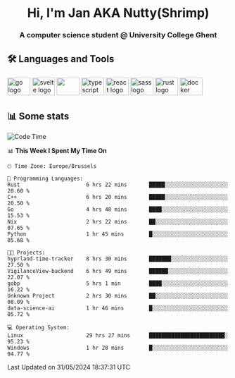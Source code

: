 <h1 align="center">Hi, I'm Jan AKA Nutty(Shrimp)</h1>
<h3 align="center">A computer science student @ University College Ghent</h3>

<h2 align="left">🛠️ Languages and Tools</h2>

###

<div align="left">
  <img src="https://cdn.jsdelivr.net/gh/devicons/devicon/icons/go/go-original.svg" height="40" width="52" alt="go logo"  />
  <img src="https://cdn.jsdelivr.net/gh/devicons/devicon@latest/icons/svelte/svelte-original.svg"  height="40" width="52" alt="svelte logo" />
  <img src="https://cdn.jsdelivr.net/gh/devicons/devicon@latest/icons/tailwindcss/tailwindcss-original.svg" height="40" width="52" />
  <img src="https://cdn.jsdelivr.net/gh/devicons/devicon/icons/typescript/typescript-original.svg" height="40" width="52" alt="typescript logo"  />
  <img src="https://cdn.jsdelivr.net/gh/devicons/devicon/icons/react/react-original.svg" height="40" width="52" alt="react logo"  />
  <img src="https://cdn.jsdelivr.net/gh/devicons/devicon/icons/sass/sass-original.svg" height="40" width="52" alt="sass logo"  />
  <img src="https://cdn.jsdelivr.net/gh/devicons/devicon@latest/icons/rust/rust-original.svg" height="40" width="52" alt="rust logo" />
  <img src="https://cdn.jsdelivr.net/gh/devicons/devicon/icons/docker/docker-original.svg" height="40" width="52" alt="docker logo"  />
</div>

<h2>📊 Some stats</h2>

<!--START_SECTION:waka-->
![Code Time](http://img.shields.io/badge/Code%20Time-4%2C584%20hrs%2010%20mins-blue)

📊 **This Week I Spent My Time On** 

```text
🕑︎ Time Zone: Europe/Brussels

💬 Programming Languages: 
Rust                     6 hrs 22 mins       █████░░░░░░░░░░░░░░░░░░░░   20.60 % 
C++                      6 hrs 20 mins       █████░░░░░░░░░░░░░░░░░░░░   20.50 % 
Go                       4 hrs 48 mins       ████░░░░░░░░░░░░░░░░░░░░░   15.53 % 
Nix                      2 hrs 22 mins       ██░░░░░░░░░░░░░░░░░░░░░░░   07.65 % 
Python                   1 hr 45 mins        █░░░░░░░░░░░░░░░░░░░░░░░░   05.68 % 

🐱‍💻 Projects: 
hyprland-time-tracker    8 hrs 30 mins       ███████░░░░░░░░░░░░░░░░░░   27.50 % 
VigilanceView-backend    6 hrs 49 mins       ██████░░░░░░░░░░░░░░░░░░░   22.07 % 
gobp                     5 hrs 1 min         ████░░░░░░░░░░░░░░░░░░░░░   16.22 % 
Unknown Project          2 hrs 30 mins       ██░░░░░░░░░░░░░░░░░░░░░░░   08.09 % 
data-science-ai          1 hr 46 mins        █░░░░░░░░░░░░░░░░░░░░░░░░   05.72 % 

💻 Operating System: 
Linux                    29 hrs 27 mins      ████████████████████████░   95.23 % 
Windows                  1 hr 28 mins        █░░░░░░░░░░░░░░░░░░░░░░░░   04.77 % 
```


 Last Updated on 31/05/2024 18:37:31 UTC
<!--END_SECTION:waka-->
